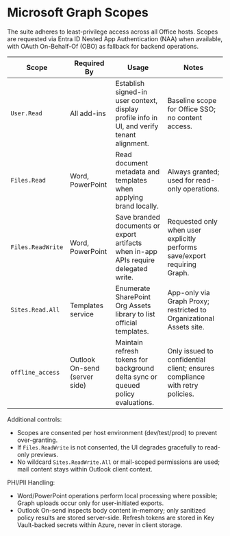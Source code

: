 # Microsoft Graph Scopes

The suite adheres to least-privilege access across all Office hosts. Scopes are requested via Entra ID Nested App Authentication (NAA) when available, with OAuth On-Behalf-Of (OBO) as fallback for backend operations.

| Scope | Required By | Usage | Notes |
| --- | --- | --- | --- |
| `User.Read` | All add-ins | Establish signed-in user context, display profile info in UI, and verify tenant alignment. | Baseline scope for Office SSO; no content access. |
| `Files.Read` | Word, PowerPoint | Read document metadata and templates when applying brand locally. | Always granted; used for read-only operations. |
| `Files.ReadWrite` | Word, PowerPoint | Save branded documents or export artifacts when in-app APIs require delegated write. | Requested only when user explicitly performs save/export requiring Graph. |
| `Sites.Read.All` | Templates service | Enumerate SharePoint Org Assets library to list official templates. | App-only via Graph Proxy; restricted to Organizational Assets site. |
| `offline_access` | Outlook On-send (server side) | Maintain refresh tokens for background delta sync or queued policy evaluations. | Only issued to confidential client; ensures compliance with retry policies. |

Additional controls:
- Scopes are consented per host environment (dev/test/prod) to prevent over-granting.
- If `Files.ReadWrite` is not consented, the UI degrades gracefully to read-only previews.
- No wildcard `Sites.ReadWrite.All` or mail-scoped permissions are used; mail content stays within Outlook client context.

PHI/PII Handling:
- Word/PowerPoint operations perform local processing where possible; Graph uploads occur only for user-initiated exports.
- Outlook On-send inspects body content in-memory; only sanitized policy results are stored server-side. Refresh tokens are stored in Key Vault-backed secrets within Azure, never in client storage.
